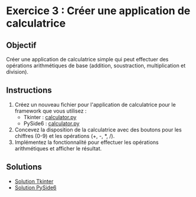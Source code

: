# Exercice 3 : Créer une application de calculatrice

## Objectif

Créer une application de calculatrice simple qui peut effectuer des opérations arithmétiques de base (addition, soustraction, multiplication et division).

## Instructions

1. Créez un nouveau fichier pour l'application de calculatrice pour le framework que vous utilisez :
   - Tkinter : [calculator.py](../../examples/tkinter/calculator.py)
   - PySide6 : [calculator.py](../../examples/pyside6/calculator.py)
2. Concevez la disposition de la calculatrice avec des boutons pour les chiffres (0-9) et les opérations (+, -, *, /).
3. Implémentez la fonctionnalité pour effectuer les opérations arithmétiques et afficher le résultat.

## Solutions

- [Solution Tkinter](./tkinter-solution.py)
- [Solution PySide6](./pyside6-solution.py)